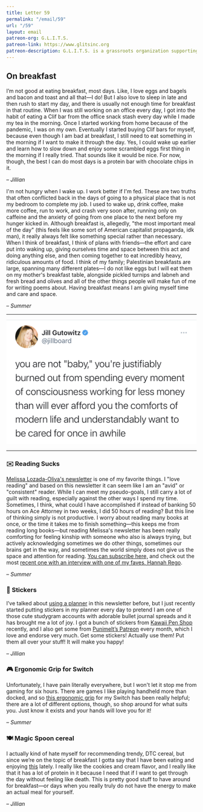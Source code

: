 ```yaml
---
title: Letter 59
permalink: "/email/59"
url: "/59"
layout: email
patreon-org: G.L.I.T.S.
patreon-link: https://www.glitsinc.org
patreon-description: G.L.I.T.S. is a grassroots organization supporting the LGBTQIA+ community by securing housing, healthcare, and other crucial forms of support.
---
```


## On breakfast

I’m not good at eating breakfast, most days. Like, I love eggs and bagels and bacon and toast and all that—I do! But I also love to sleep in late and then rush to start my day, and there is usually not enough time for breakfast in that routine. When I was still working on an office every day, I got into the habit of eating a Clif bar from the office snack stash every day while I made my tea in the morning. Once I started working from home because of the pandemic, I was on my own. Eventually I started buying Clif bars for myself, because even though I am bad at breakfast, I still need to eat something in the morning if I want to make it through the day. Yes, I could wake up earlier and learn how to slow down and enjoy some scrambled eggs first thing in the morning if I really tried. That sounds like it would be nice. For now, though, the best I can do most days is a protein bar with chocolate chips in it.

– *Jillian*

I'm not hungry when I wake up. I work better if I'm fed. These are two truths that often conflicted back in the days of going to a physical place that is not my bedroom to complete my job. I used to wake up, drink coffee, make more coffee, run to work, and crash very soon after, running only on caffeine and the anxiety of going from one place to the next before my hunger kicked in. Although breakfast is, allegedly, "the most important meal of the day" (this feels like some sort of American capitalist propaganda, idk man), it really always felt like something special rather than necessary. When I think of breakfast, I think of plans with friends—the effort and care put into waking up, giving ourselves time and space between this act and doing anything else, and then coming together to eat incredibly heavy, ridiculous amounts of food. I think of my family; Palestinian breakfasts are large, spanning many different plates—I do not like eggs but I will eat them on my mother's breakfast table, alongside pickled turnips and labneh and fresh bread and olives and all of the other things people will make fun of me for writing poems about. Having breakfast means I am giving myself time and care and space.

– *Summer*

<hr>

<a href="https://twitter.com/jillboard/status/1375126623263940615">
  <img src="/assets/images/tweets/59.jpeg" class="tweet">
</a>

<hr>

### ✉️ Reading Sucks

[Melissa Lozada-Oliva's newsletter](https://ellomelissa.substack.com/) is one of my favorite things. I "love reading" and based on this newsletter it can seem like I am an "avid" or "consistent" reader. While I can meet my pseudo-goals, I still carry a lot of guilt with reading, especially against the other ways I spend my time. Sometimes, I think, what could I have accomplished if instead of banking 50 hours on Ace Attorney in two weeks, I did 50 hours of reading? But this line of thinking simply is not productive. I worry about reading many books at once, or the time it takes me to finish something—this keeps me from reading long books—but reading Melissa's newsletter has been really comforting for feeling kinship with someone who also is always trying, but actively acknowledging sometimes we do other things, sometimes our brains get in the way, and sometimes the world simply does not give us the space and attention for reading. [You can subscribe here,](https://ellomelissa.substack.com/subscribe?utm_source=menu&simple=true&next=https%3A%2F%2Fellomelissa.substack.com%2F) and check out the most [recent one with an interview with one of my faves, Hannah Rego](https://ellomelissa.substack.com/p/what-i-read-this-week-0f1).

– *Summer*

### 🔗 Stickers

I’ve talked about [using a planner](https://letterstosummer.com/56/) in this newsletter before, but I just recently started putting stickers in my planner every day to pretend I am one of those cute studygram accounts with adorable bullet journal spreads and it has brought me a lot of joy. I got a bunch of stickers from [Kawaii Pen Shop](https://letterstosummer.com/56/) recently, and I also get some from [Punimelt’s Patreon](https://www.patreon.com/punimelt/posts) every month, which I love and endorse very much. Get some stickers! Actually use them! Put them all over your stuff! It will make you happy!

– *Jillian*

### 🎮 Ergonomic Grip for Switch

Unfortunately, I have pain literally everywhere, but I won't let it stop me from gaming for six hours. There are games I like playing handheld more than docked, and so [this ergonomic grip](https://www.satisfye.com/products/zengrip-pro) for my Switch has been really helpful; there are a lot of different options, though, so shop around for what suits you. Just know it exists and your hands will love you for it!

– *Summer*

### 🍽️ Magic Spoon cereal

I actually kind of hate myself for recommending trendy, DTC cereal, but since we’re on the topic of breakfast I gotta say that I have been eating and enjoying [this](https://magicspoon.com) lately. I really like the cookies and cream flavor, and I really like that it has a lot of protein in it because I need that if I want to get through the day without feeling like death. This is pretty good stuff to have around for breakfast—or days when you really truly do not have the energy to make an actual meal for yourself.

– *Jillian*
